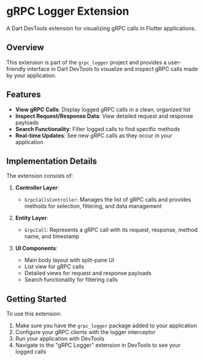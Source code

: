 # gRPC Logger Extension

A Dart DevTools extension for visualizing gRPC calls in Flutter applications.

## Overview

This extension is part of the `grpc_logger` project and provides a user-friendly interface in Dart DevTools to visualize and inspect gRPC calls made by your application.

## Features

- **View gRPC Calls**: Display logged gRPC calls in a clean, organized list
- **Inspect Request/Response Data**: View detailed request and response payloads
- **Search Functionality**: Filter logged calls to find specific methods
- **Real-time Updates**: See new gRPC calls as they occur in your application

## Implementation Details

The extension consists of:

1. **Controller Layer**:
   - `GrpcCallsController`: Manages the list of gRPC calls and provides methods for selection, filtering, and data management

2. **Entity Layer**:
   - `GrpcCall`: Represents a gRPC call with its request, response, method name, and timestamp

3. **UI Components**:
   - Main body layout with split-pane UI
   - List view for gRPC calls
   - Detailed views for request and response payloads
   - Search functionality for filtering calls

## Getting Started

To use this extension:

1. Make sure you have the `grpc_logger` package added to your application
2. Configure your gRPC clients with the logger interceptor
3. Run your application with DevTools
4. Navigate to the "gRPC Logger" extension in DevTools to see your logged calls
